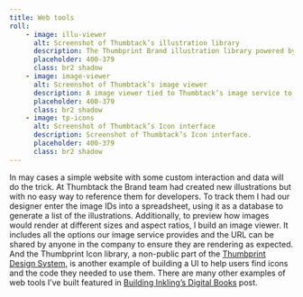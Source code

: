 ```yaml
---
title: Web tools
roll:
    - image: illu-viewer
      alt: Screenshot of Thumbtack’s illustration library
      description: The Thumbprint Brand illustration library powered by a spreadsheet.
      placeholder: 400-379
      class: br2 shadow
    - image: image-viewer
      alt: Screenshot of Thumbtack’s image viewer
      description: A image viewer tied to Thumbtack’s image service to preview images at different sizes, formats, and aspect ratios.
      placeholder: 400-379
      class: br2 shadow
    - image: tp-icons
      alt: Screenshot of Thumbtack’s Icon interface
      description: Screenshot of Thumbtack’s Icon interface.
      placeholder: 400-379
      class: br2 shadow
---
```


In may cases a simple website with some custom interaction and data will do the trick. At Thumbtack the Brand team had created new illustrations but with no easy way to reference them for developers. To track them I had our designer enter the image IDs into a spreadsheet, using it as a database to generate a list of the illustrations. Additionally, to preview how images would render at different sizes and aspect ratios, I build an image viewer. It includes all the options our image service provides and the URL can be shared by anyone in the company to ensure they are rendering as expected. And the Thumbprint Icon library, a non-public part of the [Thumbprint Design System](https://thumbprint.design/), is another example of building a UI to help users find icons and the code they needed to use them. There are many other examples of web tools I’ve built featured in [Building Inkling’s Digital Books](/write/inkling.html) post.
